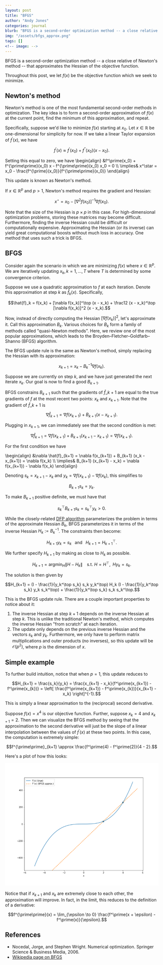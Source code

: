 ```yaml
---
layout: post
title: "BFGS"
author: "Andy Jones"
categories: journal
blurb: "BFGS is a second-order optimization method -- a close relative of Newton's method -- that approximates the Hessian of the objective function."
img: "/assets/bfgs_approx.png"
tags: []
<!-- image: -->
---
```


BFGS is a second-order optimization method -- a close relative of Newton's method -- that approximates the Hessian of the objective function.

Throughout this post, we let $f(x)$ be the objective function which we seek to minimize.

## Newton's method

Newton's method is one of the most fundamental second-order methods in optimization. The key idea is to form a second-order approximation of $f(x)$ at the current point, find the minimum of this approximation, and repeat.

Specifically, suppose we'd like to minimize $f(x)$ starting at $x_0$. Let $x \in \mathbb{R}$ be one-dimensional for simplicity for now. If we take a linear Taylor expansion of $f^\prime(x)$, we have

$$f^\prime(x) \approx f^\prime(x_0) + f^{\prime\prime}(x_0)(x - x_0).$$

Setting this equal to zero, we have
\begin{align} &f^\prime(x_0) + f^{\prime\prime}(x_0) x - f^{\prime\prime}(x_0) x_0 = 0 \\\ \implies& x^\star = x_0 - \frac{f^{\prime}(x_0)}{f^{\prime\prime}(x_0)} \end{align}

This update is known as Newton's method.

If $x \in \mathbb{R}^p$ and $p>1$, Newton's method requires the gradient and Hessian:

$$x^\star = x_0 - [\nabla^2 f(x_0)]^{-1} \nabla f(x_0).$$

Note that the size of the Hessian is $p \times p$ in this case. For high-dimensional optimization problems, storing these matrices may become difficult. Furthermore, finding the inverse Hessian could be difficult or computationally expensive. Approximating the Hessian (or its inverse) can yield great computational boosts without much loss in accuracy. One method that uses such a trick is BFGS.

## BFGS

Consider again the scenario in which we are minimizing $f(x)$ where $x \in \mathbb{R}^p$. We are iteratively updating $x_k, k = 1, \dots, T$ where $T$ is determined by some convergence criterion.

Suppose we use a quadratic approximation to $f$ at each iteration. Denote this approximation at step $k$ as $\hat{f}_k(x)$. Specifically,

$$\hat{f}_k = f(x_k) + [\nabla f(x_k)]^\top (x - x_k) + \frac12 (x - x_k)^\top [\nabla f(x_k)]^2 (x - x_k).$$

Now, instead of directly computing the Hessian $[\nabla f(x_k)]^2$, let's approximate it. Call this approximation $B_k$. Various choices for $B_k$ form a famliy of methods called "quasi-Newton methods". Here, we review one of the most popular approximations, which leads to the Broyden–Fletcher–Goldfarb–Shanno (BFGS) algorithm.

The BFGS update rule is the same as Newton's method, simply replacing the Hessian with its approximation:

$$x_{k+1} = x_k - B_k^{-1} \nabla f(x_k).$$

Suppose we are currently on step $k$, and we have just generated the next iterate $x_k$. Our goal is now to find a good $B_{k+1}$.

BFGS constrains $B_{k+1}$ such that the gradients of $\hat{f}\_{k+1}$ are equal to the true gradients of $f$ at the most recent two points: $x_k$ and $x_{k+1}$. Note that the gradient of $\hat{f}\_{k+1}$ is

$$\nabla \hat{f}_{k+1} = \nabla f(x_{k+1}) + B_{k+1} (x - x_{k+1}).$$

Plugging in $x_{k+1}$, we can immediately see that the second condition is met: 

$$\nabla \hat{f}_{k+1} = \nabla f(x_{k+1}) + B_{k+1} (x_{k+1} - x_{k+1}) = \nabla f(x_{k+1}).$$

For the first condition we have

\begin{align} &\nabla \hat{f}\_{k+1} = \nabla f(x_{k+1}) + B_{k+1} (x_k - x_{k+1}) = \nabla f(x_k) \\\ \implies& B_{k+1} (x_{k+1} - x_k) = \nabla f(x_{k+1}) - \nabla f(x_k) \end{align}

Denoting $s_k = x_{k+1} - x_k$ and $y_k = \nabla f(x_{k+1}) - \nabla f(x_k)$, this simplifies to 

$$B_{k+1} s_k = y_k.$$

To make $B_{k+1}$ positive definite, we must have that

$$s_k^\top B_{k+1} s_k = s_k^\top y_k > 0.$$

While the closely-related [DFP algorithm](https://www.wikiwand.com/en/Davidon%E2%80%93Fletcher%E2%80%93Powell_formula) parameterizes the problem in terms of the approximate Hessian $B_k$, BFGS parameterizes it in terms of the inverse Hessian $H_k := B_k^{-1}$. The constraints then become:

$$H_{k+1} y_k = s_k \;\;\text{ and }\;\; H_{k+1} = H_{k+1}^\top.$$

We further specify $H_{k+1}$ by making as close to $H_k$ as possible.

$$H_{k+1} = \text{arg}\min_H \|H - H_k\| \;\;\; \text{ s.t. } H = H^\top,  \;\; Hy_k = s_k.$$

The solution is then given by 

$$H_{k+1} = (I - \frac{1}{y_k^\top s_k} s_k y_k^\top) H_k (I - \frac{1}{y_k^\top s_k} y_k s_k^\top) + \frac{1}{y_k^\top s_k} s_k s_k^\top.$$

This is the BFGS update rule. There are a couple important properties to notice about it:

1. The inverse Hessian at step $k+1$ depends on the inverse Hessian at step $k$. This is unlike the traditional Newton's method, which computes the inverse Hessian "from scratch" at each iteration.
2. The update only depends on the previous inverse Hessian and the vectors $s_k$ and $y_k$. Furthermore, we only have to perform matrix multiplications and outer products (no inverses), so this update will be $\mathcal{O}(p^2)$, where $p$ is the dimension of $x$.


## Simple example

To further build intuition, notice that when $p=1$, this update reduces to

$$H_{k+1} = \frac{s_k}{y_k} = \frac{x_{k+1} - x_k}{f^\prime(x_{k+1}) - f^\prime(x_{k})} = \left[ \frac{f^\prime(x_{k+1}) - f^\prime(x_{k})}{x_{k+1} - x_k} \right]^{-1}.$$

This is simply a linear approximation to the (reciprocal) second derivative.

Suppose $f(x) = x^4$ is our objective function. Further, suppose $x_k = 4$ and $x_{k+1} = 2$. Then we can visualize the BFGS method by seeing that the approximation to the second derivative will just be the slope of a linear interpolation between the values of $f^\prime(x)$ at these two points. In this case, the computation is extremely simple:

$$f^{\prime\prime}_{k+1} \approx \frac{f^\prime(4) - f^\prime(2)}{4 - 2}.$$

Here's a plot of how this looks:

![bfgs_approx](/assets/bfgs_approx.png)

Notice that if $x_{k+1}$ and $x_k$ are extremely close to each other, the approximation will improve. In fact, in the limit, this reduces to the definition of a derivative:

$$f^{\prime\prime}(x) = \lim_{\epsilon \to 0} \frac{f^\prime(x + \epsilon) - f^\prime(x)}{\epsilon}.$$



## References
- Nocedal, Jorge, and Stephen Wright. Numerical optimization. Springer Science & Business Media, 2006.
- [Wikipedia page on BFGS](https://www.wikiwand.com/en/Broyden%E2%80%93Fletcher%E2%80%93Goldfarb%E2%80%93Shanno_algorithm)
